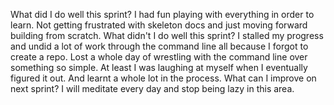 What did I do well this sprint?
I had fun playing with everything in order to learn.  Not getting frustrated with skeleton docs and just moving forward building from scratch.
What didn't I do well this sprint?
I stalled my progress and undid a lot of work through the command line all because I forgot to create a repo.  Lost a whole day of wrestling with the command line over something so simple.  At least I was laughing at myself when I eventually figured it out.  And learnt a whole lot in the process.
What can I improve on next sprint?
I will meditate every day and stop being lazy in this area.